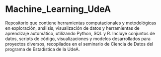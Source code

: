 # Machine_Learning_UdeA
Repositorio que contiene herramientas computacionales y metodológicas en exploración, análisis, visualización de datos y herramientas de aprendizaje automático, utilizando Python, SQL y R. Incluye conjuntos de datos, scripts de código, visualizaciones y modelos desarrollados para proyectos diversos, recopilados en el seminario de Ciencia de Datos del programa de Estadística de la UdeA.
